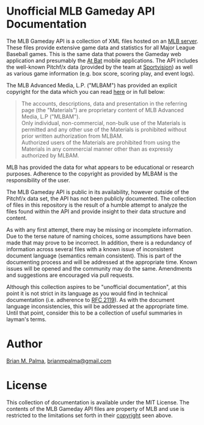 # Unofficial MLB Gameday API Documentation

The MLB Gameday API is a collection of XML files hosted on an [MLB server](http://gd2.mlb.com/components/game/mlb/). These files provide extensive game data and statistics for all Major League Baseball games. This is the same data that powers the Gameday web application and presumably the [At Bat](http://mlb.mlb.com/mobile/atbat/) mobile applications. The API includes the well-known Pitchf/x data (provided by the team at [Sportvision](https://www.sportvision.com/baseball/pitchfx)) as well as various game information (e.g. box score, scoring play, and event logs).

The MLB Advanced Media, L.P. ("MLBAM") has provided an explicit copyright for the data which you can read [here](http://gdx.mlb.com/components/copyright.txt) or in full below: 

> The accounts, descriptions, data and presentation in the referring page (the "Materials") are proprietary content of MLB Advanced Media, L.P ("MLBAM").  
Only individual, non-commercial, non-bulk use of the Materials is permitted and any other use of the Materials is prohibited without prior written authorization from MLBAM.  
Authorized users of the Materials are prohibited from using the Materials in any commercial manner other than as expressly authorized by MLBAM.

MLB has provided the data for what appears to be educational or research purposes. Adherence to the copyright as provided by MLBAM is the responsibility of the user.

The MLB Gameday API is public in its availability, however outside of the Pitchf/x data set, the API has not been publicly documented. The collection of files in this repository is the result of a humble attempt to analyze the files found within the API and provide insight to their data structure and content.

As with any first attempt, there may be missing or incomplete information. Due to the terse nature of naming choices, some assumptions have been made that may prove to be incorrect. In addition, there is a redundancy of information across several files with a known issue of inconsistent document language (semantics remain consistent). This is part of the documenting process and will be addressed at the appropriate time.  Known issues will be opened and the community may do the same. Amendments and suggestions are encouraged via pull requests.

Although this collection aspires to be "unofficial documentation", at this point it is not strict in its language as you would find in technical documentation (i.e. adherence to [RFC 2119](http://www.ietf.org/rfc/rfc2119.txt)). As with the document language inconsistencies, this will be addressed at the appropriate time. Until that point, consider this to be a collection of useful summaries in layman's terms.

# Author

[Brian M. Palma](https://twitter.com/brianmpalma), [brianmpalma@gmail.com](mailto:brianmpalma@gmail.com)

# License

This collection of documentation is available under the MIT License. The contents of the MLB Gameday API files are property of MLB and use is restricted to the limitations set forth in their [copyright](http://gdx.mlb.com/components/copyright.txt) seen above.